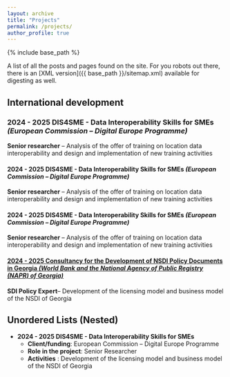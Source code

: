 ```yaml
---
layout: archive
title: "Projects"
permalink: /projects/
author_profile: true
---
```


{% include base_path %}

A list of all the posts and pages found on the site. For you robots out there, there is an [XML version]({{ base_path }}/sitemap.xml) available for digesting as well.

## International development

### 2024 - 2025 DIS4SME -  Data Interoperability Skills for SMEs _(European Commission –   Digital Europe Programme)_
   **Senior researcher** –   Analysis of the offer of training on location data interoperability and design and implementation of new training activities

#### 2024 - 2025 DIS4SME -  Data Interoperability Skills for SMEs _(European Commission –   Digital Europe Programme)_
**Senior researcher** –   Analysis of the offer of training on location data interoperability and design and implementation of new training activities

#### 2024 - 2025 DIS4SME -  Data Interoperability Skills for SMEs _(European Commission –   Digital Europe Programme)_
**Senior researcher** –   Analysis of the offer of training on location data interoperability and design and implementation of new training activities

#### <ins>2024 - 2025<ins> Consultancy for the Development of NSDI Policy Documents in Georgia _(World Bank and the National Agency of Public Registry (NAPR) of Georgia)_<ins>
**SDI Policy Expert**–   Development of the licensing model and business model of the NSDI of Georgia

## Unordered Lists (Nested)

  * **2024 - 2025 DIS4SME -  Data Interoperability Skills for SMEs**
      * **Client/funding**: European Commission – Digital Europe Programme
      * **Role in the project**: Senior Researcher
      * **Activities** : Development of the licensing model and business model of the NSDI of Georgia
